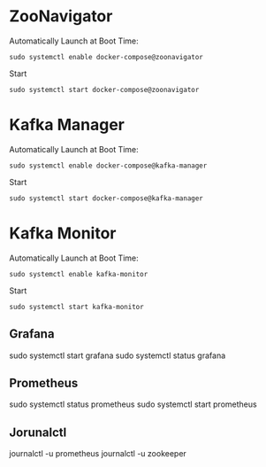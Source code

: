 # ZooNavigator

Automatically Launch at Boot Time:
```
sudo systemctl enable docker-compose@zoonavigator
```

Start
```
sudo systemctl start docker-compose@zoonavigator
```

# Kafka Manager

Automatically Launch at Boot Time:
```
sudo systemctl enable docker-compose@kafka-manager
```

Start
```
sudo systemctl start docker-compose@kafka-manager
```

# Kafka Monitor

Automatically Launch at Boot Time:
```
sudo systemctl enable kafka-monitor
```

Start
```
sudo systemctl start kafka-monitor
```
## Grafana

sudo systemctl start grafana
sudo systemctl status grafana

## Prometheus

sudo systemctl status prometheus
sudo systemctl start prometheus

## Jorunalctl
journalctl -u prometheus
journalctl -u zookeeper
